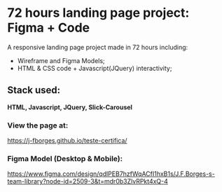 # 72 hours landing page project: Figma + Code

A responsive landing page project made in 72 hours including:

 - Wireframe and Figma Models;
 - HTML & CSS code + Javascript(JQuery) interactivity;

## Stack used:

**HTML, Javascript, JQuery, Slick-Carousel**

### View the page at:

https://j-fborges.github.io/teste-certifica/

### Figma Model (Desktop & Mobile):

https://www.figma.com/design/qdlPEB7hzfWqACfI1hxB1s/J.F.Borges-s-team-library?node-id=2509-3&t=mdr0b3ZlvRPkt4xQ-4
